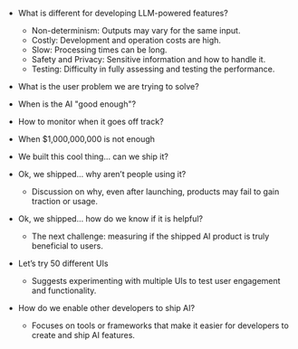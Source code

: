- What is different for developing LLM-powered features?
	- Non-determinism: Outputs may vary for the same input.
	- Costly: Development and operation costs are high.
	- Slow: Processing times can be long.
	- Safety and Privacy: Sensitive information and how to handle it.
	- Testing: Difficulty in fully assessing and testing the performance.

- What is the user problem we are trying to solve?
- When is the AI "good enough"?
- How to monitor when it goes off track?

- When $1,000,000,000 is not enough 
- We built this cool thing… can we ship it? 
- Ok, we shipped… why aren’t people using it? 
	- Discussion on why, even after launching, products may fail to gain traction or usage.
- Ok, we shipped… how do we know if it is helpful? 
	- The next challenge: measuring if the shipped AI product is truly beneficial to users.
- Let’s try 50 different UIs 
	- Suggests experimenting with multiple UIs to test user engagement and functionality.
- How do we enable other developers to ship AI?
	- Focuses on tools or frameworks that make it easier for developers to create and ship AI features.
